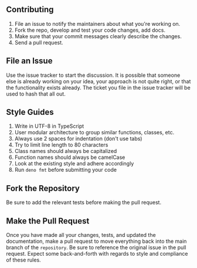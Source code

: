 Contributing
----------------------------------

1. File an issue to notify the maintainers about what you're working on.
2. Fork the repo, develop and test your code changes, add docs.
3. Make sure that your commit messages clearly describe the changes.
4. Send a pull request.

File an Issue
----------------------------------

Use the issue tracker to start the discussion. It is possible that someone
else is already working on your idea, your approach is not quite right, or that
the functionality exists already. The ticket you file in the issue tracker will
be used to hash that all out.

Style Guides
-------------------
1. Write in UTF-8 in TypeScript
2. User modular architecture to group similar functions, classes, etc.
3. Always use 2 spaces for indentation (don't use tabs)
4. Try to limit line length to 80 characters
5. Class names should always be capitalized
6. Function names should always be camelCase
7. Look at the existing style and adhere accordingly
8. Run `deno fmt` before submitting your code

Fork the Repository
-------------------

Be sure to add the relevant tests before making the pull request.

Make the Pull Request
---------------------

Once you have made all your changes, tests, and updated the documentation,
make a pull request to move everything back into the main branch of the
`repository`. Be sure to reference the original issue in the pull request.
Expect some back-and-forth with regards to style and compliance of these
rules.
